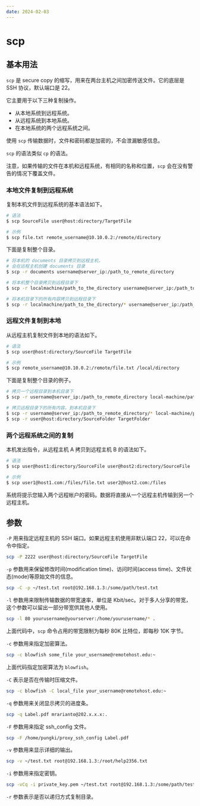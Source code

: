 ```yaml
---
date: 2024-02-03
---
```


# scp

## 基本用法

`scp` 是 secure copy 的缩写，用来在两台主机之间加密传送文件。它的底层是 SSH 协议，默认端口是 22。

它主要用于以下三种复制操作。

- 从本地系统到远程系统。
- 从远程系统到本地系统。
- 在本地系统的两个远程系统之间。

使用 `scp` 传输数据时，文件和密码都是加密的，不会泄漏敏感信息。

`scp` 的语法类似 `cp` 的语法。

注意，如果传输的文件在本机和远程系统，有相同的名称和位置，`scp` 会在没有警告的情况下覆盖文件。

### 本地文件复制到远程系统

复制本机文件到远程系统的基本语法如下。

```bash
# 语法
$ scp SourceFile user@host:directory/TargetFile

# 示例
$ scp file.txt remote_username@10.10.0.2:/remote/directory
```

下面是复制整个目录。

```bash
# 将本机的 documents 目录拷贝到远程主机，
# 会在远程主机创建 documents 目录
$ scp -r documents username@server_ip:/path_to_remote_directory

# 将本机整个目录拷贝到远程目录下
$ scp -r localmachine/path_to_the_directory username@server_ip:/path_to_remote_directory/

# 将本机目录下的所有内容拷贝到远程目录下
$ scp -r localmachine/path_to_the_directory/* username@server_ip:/path_to_remote_directory/
```

### 远程文件复制到本地

从远程主机复制文件到本地的语法如下。

```bash
# 语法
$ scp user@host:directory/SourceFile TargetFile

# 示例
$ scp remote_username@10.10.0.2:/remote/file.txt /local/directory
```

下面是复制整个目录的例子。

```bash
# 拷贝一个远程目录到本机目录下
$ scp -r username@server_ip:/path_to_remote_directory local-machine/path_to_the_directory/

# 拷贝远程目录下的所有内容，到本机目录下
$ scp -r username@server_ip:/path_to_remote_directory/* local-machine/path_to_the_directory/
$ scp -r user@host:directory/SourceFolder TargetFolder
```

### 两个远程系统之间的复制

本机发出指令，从远程主机 A 拷贝到远程主机 B 的语法如下。

```bash
# 语法
$ scp user@host1:directory/SourceFile user@host2:directory/SourceFile

# 示例
$ scp user1@host1.com:/files/file.txt user2@host2.com:/files
```

系统将提示您输入两个远程帐户的密码。数据将直接从一个远程主机传输到另一个远程主机。

## 参数

`-P` 用来指定远程主机的 SSH 端口。如果远程主机使用非默认端口 22，可以在命令中指定。

```bash
scp -P 2222 user@host:directory/SourceFile TargetFile
```

`-p` 参数用来保留修改时间(modification time)、访问时间(access time)、文件状态(mode)等原始文件的信息。

```bash
scp -C -p ~/test.txt root@192.168.1.3:/some/path/test.txt
```

`-l` 参数用来限制传输数据的带宽速率，单位是 Kbit/sec。对于多人分享的带宽，这个参数可以留出一部分带宽供其他人使用。

```bash
scp -l 80 yourusername@yourserver:/home/yourusername/* .
```

上面代码中，`scp` 命令占用的带宽限制为每秒 80K 比特位，即每秒 10K 字节。

`-c` 参数用来指定加密算法。

```bash
scp -c blowfish some_file your_username@remotehost.edu:~
```

上面代码指定加密算法为 `blowfish`。

`-C` 表示是否在传输时压缩文件。

```bash
scp -c blowfish -C local_file your_username@remotehost.edu:~
```

`-q` 参数用来关闭显示拷贝的进度条。

```bash
scp -q Label.pdf mrarianto@202.x.x.x:.
```

`-F` 参数用来指定 ssh_config 文件。

```bash
scp -F /home/pungki/proxy_ssh_config Label.pdf
```

`-v` 参数用来显示详细的输出。

```bash
scp -v ~/test.txt root@192.168.1.3:/root/help2356.txt
```

`-i` 参数用来指定密钥。

```bash
scp -vCq -i private_key.pem ~/test.txt root@192.168.1.3:/some/path/test.txt
```

`-r` 参数表示是否以递归方式复制目录。
